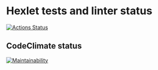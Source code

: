 # Hexlet tests and linter status #

[![Actions Status](https://github.com/aleksandrchusovitin/frontend-project-lvl3/workflows/hexlet-check/badge.svg)](https://github.com/aleksandrchusovitin/frontend-project-lvl3/actions)

## CodeClimate status ##

[![Maintainability](https://api.codeclimate.com/v1/badges/3d15328eff9bf2dd3a07/maintainability)](https://codeclimate.com/github/aleksandrchusovitin/frontend-project-lvl3/maintainability)
